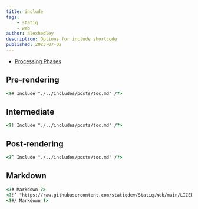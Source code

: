 ```yaml
---
title: include
tags:
    - statiq
    - web
author: alexhedley
description: Options for include shortcode
published: 2023-07-02
---
```


- [Processing Phases](https://www.statiq.dev/guide/content-and-data/shortcodes#processing-phases)

## Pre-rendering

```html
<?# Include "./../includes/posts/toc.md" /?>
```

<?# Include "./../includes/posts/toc.md" /?>

## Intermediate

```html
<?! Include "./../includes/posts/toc.md" /?>
```

<?! Include "./../includes/posts/toc.md" /?>

## Post-rendering

```html
<?^ Include "./../includes/posts/toc.md" /?>
```

<?^ Include "./../includes/posts/toc.md" /?>

## Markdown

<?# Markdown ?>
<?!^ "https://raw.githubusercontent.com/statiqdev/Statiq.Web/main/LICENSE-FAQ.md" /?>
<?#/ Markdown ?>

```html
<?# Markdown ?>
<?!^ "https://raw.githubusercontent.com/statiqdev/Statiq.Web/main/LICENSE-FAQ.md" /?>
<?#/ Markdown ?>
```

